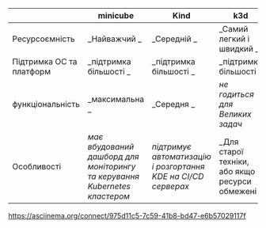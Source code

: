 ﻿
|                          | **minicube**                                                                | **Kind**                                                       | **k3d**                                           |
|--------------------------|-----------------------------------------------------------------------------|----------------------------------------------------------------|---------------------------------------------------|
| Ресурсоємність           | _Найважчий _                                                                | _Середній _                                                    | _Самий легкий і швидкий _                         |
| Підтримка ОС та платформ | _підтримка більшості _                                                      | _підтримка більшості _                                         | _підтримка більшості _                            |
| функціональність         | _максимальна _                                                              | _Середня _                                                     | _не годиться для  Великих задач_                  |
| Особливості              | _має вбудований дашборд для моніторингу та  керування Kubernetes кластером_ | _підтримує автоматизацію і  розгортання KDE на CI/CD серверах_ | _Для старої техніки, або  якщо ресурси обмежені _ |



https://asciinema.org/connect/975d11c5-7c59-41b8-bd47-e6b57029117f

